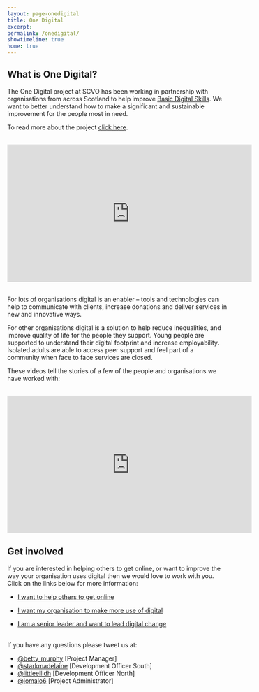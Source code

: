 ```yaml
---
layout: page-onedigital
title: One Digital
excerpt:
permalink: /onedigital/
showtimeline: true
home: true
---
```


## What is One Digital?

The One Digital project at SCVO has been working in partnership with organisations from across Scotland to help improve [Basic Digital Skills](http://www.go-on.co.uk/get-involved/basic-digital-skills/). We want to better understand how to make a significant and sustainable improvement for the people most in need. 

To read more about the project [click here](http://digital.scvo.org.uk/onedigital/about-one-digital).
<br><br>

<iframe width="560" height="315" src="https://www.youtube.com/embed/DwGwOsb1cdU" frameborder="0" allowfullscreen></iframe>

<br>For lots of organisations digital is an enabler – tools and technologies can help to communicate with clients, increase donations and deliver services in new and innovative ways. 

For other organisations digital is a solution to help reduce inequalities, and improve quality of life for the people they support. Young people are supported to understand their digital footprint and increase employability. Isolated adults are able to access peer support and feel part of a community when face to face services are closed. 

These videos tell the stories of a few of the people and organisations we have worked with: 
<br><br>

<iframe width="560" height="315" src="https://www.youtube.com/embed/videoseries?list=PLD_XS4xNFQV4fKzUf4M97xh6dP0Pc7FmE" frameborder="0" allowfullscreen></iframe>

## Get involved  

If you are interested in helping others to get online, or want to improve the way your organisation uses digital then we would love to work with you. 
<br>Click on the links below for more information:

- [I want to help others to get online](http://digital.scvo.org.uk/onedigital/helping-others)

- [I want my organisation to make more use of digital](http://digital.scvo.org.uk/onedigital/helping-org) 

- [I am a senior leader and want to lead digital change](http://digital.scvo.org.uk/onedigital/actionlearning/)

<p><br />If you have any questions please tweet us at:</p>

<ul>
<li><a href="https://twitter.com/betty_murphy">@betty_murphy</a> [Project Manager]</li>
<li><a href="https://twitter.com/starkmadelaine">@starkmadelaine</a> [Development Officer South]</li>
<li><a href="https://twitter.com/littleeilidh">@littleeilidh</a> [Development Officer North]</li>
<li><a href="https://twitter.com/jomalo6">@jomalo6</a> [Project Administrator]</li>
</ul>

